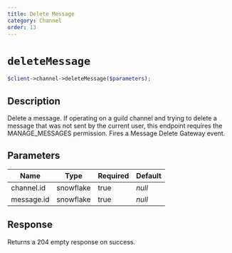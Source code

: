 ```yaml
---
title: Delete Message
category: Channel
order: 13
---
```


# `deleteMessage`

```php
$client->channel->deleteMessage($parameters);
```

## Description

Delete a message. If operating on a guild channel and trying to delete a message that was not sent by the current user, this endpoint requires the MANAGE_MESSAGES permission.  Fires a Message Delete Gateway event.

## Parameters


Name | Type | Required | Default
--- | --- | --- | ---
channel.id | snowflake | true | *null*
message.id | snowflake | true | *null*

## Response

Returns a 204 empty response on success.

